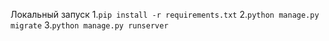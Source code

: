 Локальный запуск
1.`pip install -r requirements.txt`
2.`python manage.py migrate`
3.`python manage.py runserver`
